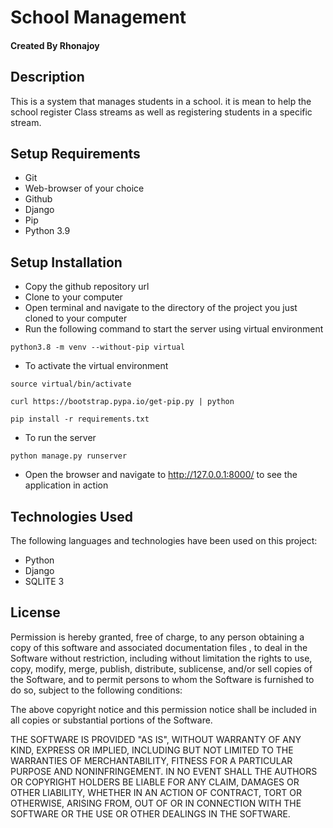 # School Management

#### Created By Rhonajoy

## Description

This is a system that manages students in a school. it is mean to help the school register Class streams as well as registering students in a specific stream.
## Setup Requirements

- Git
- Web-browser of your choice
- Github
- Django 
- Pip
- Python 3.9


## Setup Installation

- Copy the github repository url
- Clone to your computer
- Open terminal and navigate to the directory of the project you just cloned to your computer
- Run the following command to start the server using virtual environment

```
python3.8 -m venv --without-pip virtual
```

- To activate the virtual environment

```
source virtual/bin/activate
```

```
curl https://bootstrap.pypa.io/get-pip.py | python
```

```
pip install -r requirements.txt

```
- To run the server

```
python manage.py runserver

```

- Open the browser and navigate to http://127.0.0.1:8000/ to see the application in action

## Technologies Used

The following languages and technologies have been used on this project:


- Python
- Django
- SQLITE 3

## License

Permission is hereby granted, free of charge, to any person obtaining a copy
of this software and associated documentation files , to deal
in the Software without restriction, including without limitation the rights
to use, copy, modify, merge, publish, distribute, sublicense, and/or sell
copies of the Software, and to permit persons to whom the Software is
furnished to do so, subject to the following conditions:

The above copyright notice and this permission notice shall be included in all
copies or substantial portions of the Software.

THE SOFTWARE IS PROVIDED "AS IS", WITHOUT WARRANTY OF ANY KIND, EXPRESS OR
IMPLIED, INCLUDING BUT NOT LIMITED TO THE WARRANTIES OF MERCHANTABILITY,
FITNESS FOR A PARTICULAR PURPOSE AND NONINFRINGEMENT. IN NO EVENT SHALL THE
AUTHORS OR COPYRIGHT HOLDERS BE LIABLE FOR ANY CLAIM, DAMAGES OR OTHER
LIABILITY, WHETHER IN AN ACTION OF CONTRACT, TORT OR OTHERWISE, ARISING FROM,
OUT OF OR IN CONNECTION WITH THE SOFTWARE OR THE USE OR OTHER DEALINGS IN THE
SOFTWARE.